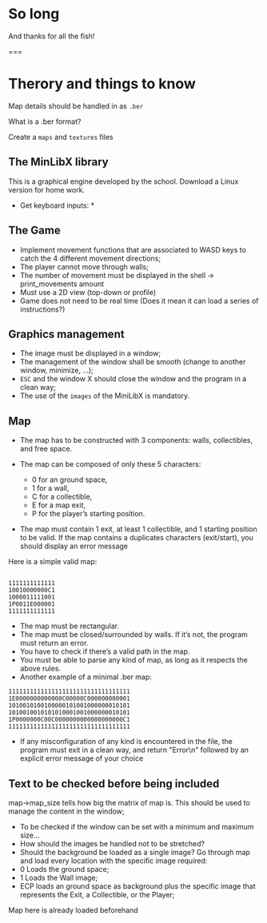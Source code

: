 # So long

And thanks for all the fish!

===

# Therory and things to know

Map details should be handled in as `.ber`

What is a .ber format?

Create a `maps` and `textures` files

## The MinLibX library

This is a graphical engine developed by the school. Download a Linux version for home work.

* Get keyboard inputs:
    * 

## The Game

* Implement movement functions that are associated to WASD keys to catch the 4 different movement directions;
* The player cannot move through walls;
* The number of movement must be displayed in the shell -> print_movements amount
* Must use a 2D view (top-down or profile)
* Game does not need to be real time (Does it mean it can load a series of instructions?)

## Graphics management

* The image must be displayed in a window;
* The management of the window shall be smooth (change to another window, minimize, ...);
* `ESC` and the window X should close the window and the program in a clean way;
* The use of the `images` of the MiniLibX is mandatory.

## Map

* The map has to be constructed with 3 components: walls, collectibles, and free
space.
* The map can be composed of only these 5 characters:
  * 0 for an ground space,
  * 1 for a wall,
  * C for a collectible,
  * E for a map exit,
  * P for the player’s starting position.

* The map must contain 1 exit, at least 1 collectible, and 1 starting position to be valid. If the map contains a duplicates characters (exit/start), you should display an error message

Here is a simple valid map:

```

1111111111111
10010000000C1
1000011111001
1P0011E000001
1111111111111

```

* The map must be rectangular.
* The map must be closed/surrounded by walls. If it’s not, the program must return an error.
* You have to check if there’s a valid path in the map.
* You must be able to parse any kind of map, as long as it respects the above rules.
* Another example of a minimal .ber map:

```
1111111111111111111111111111111111
1E0000000000000C00000C000000000001
1010010100100000101001000000010101
1010010010101010001001000000010101
1P0000000C00C0000000000000000000C1
1111111111111111111111111111111111
```

* If any misconfiguration of any kind is encountered in the file, the program must exit in a clean way, and return "Error\n" followed by an explicit error message of your choice

## Text to be checked before being included

map->map_size tells how big the matrix of map is. This should be used to manage the content in the window;

* To be checked if the window can be set with a minimum and maximum size...
* How should the images be handled not to be stretched?
* Should the background be loaded as a single image?
Go through map and load every location with the specific image required:
* 0 Loads the ground space;
* 1 Loads the Wall image;
* ECP loads an ground space as background plus the specific image that represents the Exit, a Collectible, or the Player;

Map here is already loaded beforehand
